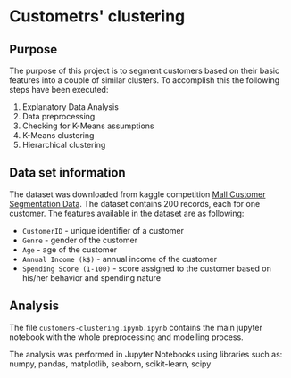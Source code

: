# Custometrs' clustering

## Purpose

The purpose of this project is to segment customers based on their basic features into a couple of similar clusters.
To accomplish this the following steps have been executed:

1. Explanatory Data Analysis
2. Data preprocessing
3. Checking for K-Means assumptions
4. K-Means clustering
5. Hierarchical clustering

## Data set information

The dataset was downloaded from kaggle competition <a href="https://www.kaggle.com/vjchoudhary7/customer-segmentation-tutorial-in-python">Mall Customer Segmentation Data</a>.
The dataset contains 200 records, each for one customer. The features available in the dataset are as following:
  

- `CustomerID` - unique identifier of a customer
- `Genre` - gender of the customer
- `Age` - age of the customer
- `Annual Income (k$)` - annual income of the customer
- `Spending Score (1-100)` - score assigned to the customer based on his/her behavior and spending nature

## Analysis

The file `customers-clustering.ipynb.ipynb` contains the main jupyter notebook with the whole preprocessing and modelling process.

The analysis was performed in Jupyter Notebooks using libraries such as: numpy, pandas, matplotlib, seaborn, scikit-learn, scipy
